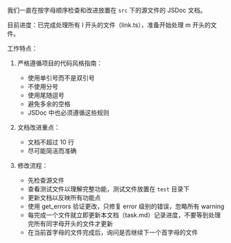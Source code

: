 我们一直在按字母顺序检查和改进放置在 `src` 下的源文件的 JSDoc 文档。

目前进度：已完成处理所有 l 开头的文件（link.ts），准备开始处理 m 开头的文件。

工作特点：
1. 严格遵循项目的代码风格指南：
   - 使用单引号而不是双引号
   - 不使用分号
   - 使用尾随逗号
   - 避免多余的空格
   - JSDoc 中也必须遵循这些规则

2. 文档改进重点：
   - 文档不超过 10 行
   - 尽可能简洁而准确

3. 修改流程：
   - 先检查源文件
   - 查看测试文件以理解完整功能，测试文件放置在 `test` 目录下
   - 更新文档以反映所有功能点
   - 使用 get_errors 验证更改，只修复 error 级别的错误，忽略所有 warning
   - 每完成一个文件就立即更新本文档（task.md）记录进度，不要等到处理完所有同字母开头的文件才更新
   - 在当前首字母的文件完成后，询问是否继续下一个首字母的文件
